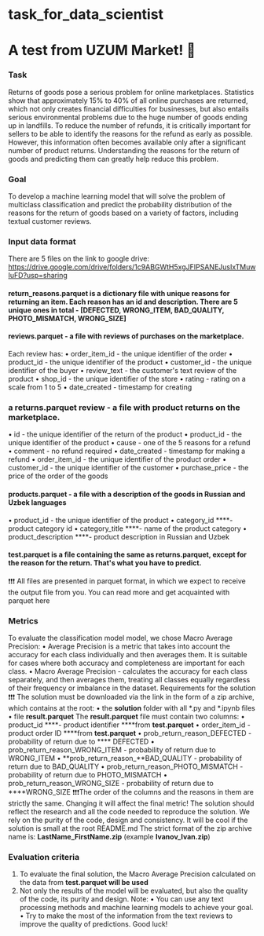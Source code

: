 # task_for_data_scientist

# A test from UZUM Market! 🛒
### Task
Returns of goods pose a serious problem for online marketplaces. Statistics show that approximately 15% to 40% of all online purchases are returned, which not only creates financial difficulties for businesses, but also entails serious environmental problems due to the huge number of goods ending up in landfills. To reduce the number of refunds, it is critically important for sellers to be able to identify the reasons for the refund as early as possible. However, this information often becomes available only after a significant number of product returns. Understanding the reasons for the return of goods and predicting them can greatly help reduce this problem.
### Goal
To develop a machine learning model that will solve the problem of multiclass classification and predict the probability distribution of the reasons for the return of goods based on a variety of factors, including textual customer reviews.
### Input data format
There are 5 files on the link to google drive: https://drive.google.com/drive/folders/1c9ABGWtH5xgJFIPSANEJusIxTMuwIuFD?usp=sharing
#### return_reasons.parquet is a dictionary file with unique reasons for returning an item. Each reason has an id and description. There are 5 unique ones in total - [DEFECTED, WRONG_ITEM, BAD_QUALITY, PHOTO_MISMATCH, WRONG_SIZE]
#### reviews.parquet - a file with reviews of purchases on the marketplace.
 Each review has:
• order_item_id - the unique identifier of the order
• product_id - the unique identifier of the product
• customer_id - the unique identifier of the buyer
• review_text - the customer's text review of the product
• shop_id - the unique identifier of the store
• rating - rating on a scale from 1 to 5
• date_created - timestamp for creating
### a returns.parquet review - a file with product returns on the marketplace.
• id - the unique identifier of the return of the product
• product_id - the unique identifier of the product
• cause - one of the 5 reasons for a refund
• comment - no refund required
• date_created - timestamp for making a refund
• order_item_id - the unique identifier of the product order
• customer_id - the unique identifier of the customer
• purchase_price - the price of the order of the goods
#### products.parquet - a file with a description of the goods in Russian and Uzbek languages
• product_id - the unique identifier of the product
• category_id ****- product category id
• category_title ****- name of the product category
• product_description ****- product description in Russian and Uzbek
#### test.parquet is a file containing the same as returns.parquet, except for the reason for the return. That's what you have to predict.
❗️❗️❗️ All files are presented in parquet format, in which we expect to receive the output file from you. You can read more and get acquainted with parquet here
### Metrics
To evaluate the classification model model, we chose Macro Average Precision:
• Average Precision is a metric that takes into account the accuracy for each class individually and then averages them. It is suitable for cases where both accuracy and completeness are important for each class.
• Macro Average Precision - calculates the accuracy for each class separately, and then averages them, treating all classes equally regardless of their frequency or imbalance in the dataset.
Requirements for the solution
❗️❗️❗️ The solution must be downloaded via the link in the form of a zip archive, which contains at the root:
• the **solution** folder with all *.py and *.ipynb files
• file **result.parquet**
The **result.parquet** file must contain two columns:
• product_id ****- product identifier ****from **test.parquet**
• order_item_id - product order ID ****from **test.parquet**
• prob_return_reason_DEFECTED - probability of return due to ****
DEFECTED • prob_return_reason_WRONG_ITEM - probability of return due to
WRONG_ITEM • **prob_return_reason_**BAD_QUALITY - probability of return due to BAD_QUALITY
• prob_return_reason_PHOTO_MISMATCH - probability of return due to PHOTO_MISMATCH
• prob_return_reason_WRONG_SIZE - probability of return due to ****WRONG_SIZE
❗️❗️❗️The order of the columns and the reasons in them are strictly the same. Changing it will affect the final metric!
The solution should reflect the research and all the code needed to reproduce the solution. We rely on the purity of the code, design and consistency. It will be cool if the solution is small at the root README.md
The strict format of the zip archive name is: **LastName_FirstName.zip** (example **Ivanov_Ivan.zip**)
### Evaluation criteria
1. To evaluate the final solution, the Macro Average Precision calculated on the data from **test.parquet will be used**
2. Not only the results of the model will be evaluated, but also the quality of the code, its purity and design.
Note:
• You can use any text processing methods and machine learning models to achieve your goal.
• Try to make the most of the information from the text reviews to improve the quality of predictions.
Good luck!
